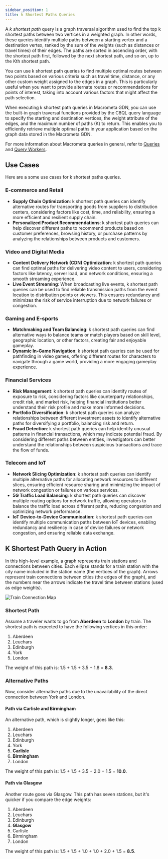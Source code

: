 ```yaml
---
sidebar_position: 1
title: k Shortest Paths Queries
---
```


A _k shortest path_ query is a graph traversal algorithm used to find the top k shortest paths between two vertices in a weighted graph. In other words, these queries identify multiple paths between a starting vertex and a destination vertex, ranked by the sum of the weights (such as distances or travel times) of their edges. The paths are sorted in ascending order, with the shortest path first, followed by the next shortest path, and so on, up to the Kth shortest path.

You can use k shortest path queries to find multiple optimal routes between two points based on various criteria such as travel time, distance, or any other custom weight assigned to the edges in a graph. This is particularly useful when you want to provide alternate routes or recommendations for points of interest, taking into account various factors that might affect the path selection.

When executing k shortest path queries in Macrometa GDN, you can use the built-in graph traversal functions provided by the C8QL query language to specify the starting and destination vertices, the weight attribute of the edges, and the maximum number of paths (K) to return. This enables you to efficiently retrieve multiple optimal paths in your application based on the graph data stored in the Macrometa GDN.

For more information about Macrometa queries in general, refer to [Queries](../../../queries/) and [Query Workers](../../../queryworkers/).

## Use Cases

Here are a some use cases for k shortest paths queries.

### E-commerce and Retail

- **Supply Chain Optimization**: k shortest path queries can identify alternative routes for transporting goods from suppliers to distribution centers, considering factors like cost, time, and reliability, ensuring a more efficient and resilient supply chain.
- **Personalized Product Recommendations**: k shortest path queries can help discover different paths to recommend products based on customer preferences, browsing history, or purchase patterns by analyzing the relationships between products and customers.

### Video and Digital Media

- **Content Delivery Network (CDN) Optimization**: k shortest path queries can find optimal paths for delivering video content to users, considering factors like latency, server load, and network conditions, ensuring a smooth streaming experience.
- **Live Event Streaming**: When broadcasting live events, k shortest path queries can be used to find reliable transmission paths from the event location to distribution points or viewers. This ensures redundancy and minimizes the risk of service interruption due to network failures or congestion.

### Gaming and E-sports

- **Matchmaking and Team Balancing**: k shortest path queries can find alternative ways to balance teams or match players based on skill level, geographic location, or other factors, creating fair and enjoyable gameplay.
- **Dynamic In-Game Navigation**: k shortest path queries can be used for pathfinding in video games, offering different routes for characters to navigate through a game world, providing a more engaging gameplay experience.

### Financial Services

- **Risk Management**: k shortest path queries can identify routes of exposure to risk, considering factors like counterparty relationships, credit risk, and market risk, helping financial institutions better understand their risk profile and make more informed decisions.
- **Portfolio Diversification**: k shortest path queries can analyze relationships between different investment assets to identify alternative paths for diversifying a portfolio, balancing risk and return.
- **Fraud Detection**: k shortest path queries can help identify unusual patterns in financial transactions, which may indicate potential fraud. By considering different paths between entities, investigators can better understand the relationships between suspicious transactions and trace the flow of funds.

### Telecom and IoT

- **Network Slicing Optimization**: k shortest path queries can identify multiple alternative paths for allocating network resources to different slices, ensuring efficient resource sharing and minimizing the impact of network congestion or failures on various services.
- **5G Traffic Load Balancing**: k shortest path queries can discover multiple routing options for network traffic, allowing operators to balance the traffic load across different paths, reducing congestion and optimizing network performance.
- **IoT Device-to-Device Communication**: k shortest path queries can identify multiple communication paths between IoT devices, enabling redundancy and resiliency in case of device failures or network congestion, and ensuring reliable data exchange.

## K Shortest Path Query in Action

In this high-level example, a graph represents train stations and connections between cities. Each ellipse stands for a train station with the city name included in the station name (the vertices of the graph). Arrows represent train connections between cities (the edges of the graph), and the numbers near the arrows indicate the travel time between stations (used as edge weights).

![Train Connection Map](/img/graphs/train_map.png)

### Shortest Path

Assume a traveler wants to go from **Aberdeen** to **London** by train. The shortest path is expected to have the following vertices in this order:

1. Aberdeen
2. Leuchars
3. Edinburgh
4. York
5. London

The weight of this path is: 1.5 + 1.5 + 3.5 + 1.8 = **8.3**.

### Alternative Paths

Now, consider alternative paths due to the unavailability of the direct connection between York and London.

#### Path via Carlisle and Birmingham

An alternative path, which is slightly longer, goes like this:

1. Aberdeen
2. Leuchars
3. Edinburgh
4. York
5. **Carlisle**
6. **Birmingham**
7. London

The weight of this path is: 1.5 + 1.5 + 3.5 + 2.0 + 1.5 = **10.0**.

#### Path via Glasgow

Another route goes via Glasgow. This path has seven stations, but it's quicker if you compare the edge weights:

1. Aberdeen
2. Leuchars
3. Edinburgh
4. **Glasgow**
5. Carlisle
6. Birmingham
7. London

The weight of this path is: 1.5 + 1.5 + 1.0 + 1.0 + 2.0 + 1.5 = **8.5**.
